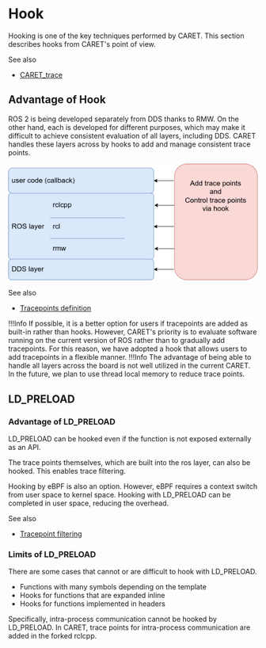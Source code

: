 # Hook

Hooking is one of the key techniques performed by CARET.
This section describes hooks from CARET's point of view.

See also

- [CARET_trace](../software_architecture/caret_trace.md)

## Advantage of Hook

ROS 2 is being developed separately from DDS thanks to RMW.
On the other hand, each is developed for different purposes, which may make it difficult to achieve consistent evaluation of all layers, including DDS.
CARET handles these layers across by hooks to add and manage consistent trace points.

![trace_points](../../imgs/control_trace_points_via_hook.drawio.png)

See also

- [Tracepoints definition](../../trace_points/)

<prettier-ignore-start>
!!!Info
    If possible, it is a better option for users if tracepoints are added as built-in rather than hooks.
    However, CARET's priority is to evaluate software running on the current version of ROS rather than to gradually add tracepoints.
    For this reason, we have adopted a hook that allows users to add tracepoints in a flexible manner.
<prettier-ignore-end>

<prettier-ignore-start>
!!!Info
    The advantage of being able to handle all layers across the board is not well utilized in the current CARET.
    In the future, we plan to use thread local memory to reduce trace points.
<prettier-ignore-end>

## LD_PRELOAD

### Advantage of LD_PRELOAD

LD_PRELOAD can be hooked even if the function is not exposed externally as an API.

The trace points themselves, which are built into the ros layer, can also be hooked.
This enables trace filtering.

Hooking by eBPF is also an option.
However, eBPF requires a context switch from user space to kernel space.
Hooking with LD_PRELOAD can be completed in user space, reducing the overhead.

See also

- [Tracepoint filtering](./tracepoint_filtering.md)

### Limits of LD_PRELOAD

There are some cases that cannot or are difficult to hook with LD_PRELOAD.

- Functions with many symbols depending on the template
- Hooks for functions that are expanded inline
- Hooks for functions implemented in headers

Specifically, intra-process communication cannot be hooked by LD_PRELOAD.
In CARET, trace points for intra-process communication are added in the forked rclcpp.
